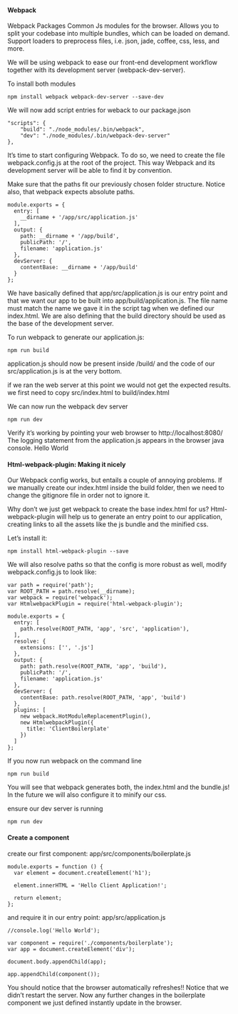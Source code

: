 #### Webpack

Webpack Packages Common Js modules for the browser.
Allows you to split your codebase into multiple bundles, which can be loaded on demand.
Support loaders to preprocess files, i.e. json, jade, coffee, css, less, and more.

We will be using webpack to ease our front-end development workflow together with its development server (webpack-dev-server).

To install both modules
```
npm install webpack webpack-dev-server --save-dev
```

We will now add script entries for weback to our package.json
```
"scripts": {
    "build": "./node_modules/.bin/webpack",
    "dev": "./node_modules/.bin/webpack-dev-server"
},
```

It’s time to start configuring Webpack. To do so, we need to create the file webpack.config.js at the root of the project.
This way Webpack and its development server will be able to find it by convention.

Make sure that the paths fit our previously chosen folder structure. Notice also, that webpack expects absolute paths.
```
module.exports = {
  entry: [
    __dirname + '/app/src/application.js'
  ],
  output: {
    path: __dirname + '/app/build',
    publicPath: '/',
    filename: 'application.js'
  },
  devServer: {
    contentBase: __dirname + '/app/build'
  }
};
```

We have basically defined that app/src/application.js is our entry point and that we want our app to be built into app/build/application.js.
The file name must match the name we gave it in the script tag when we defined our index.html.
We are also defining that the build directory should be used as the base of the development server.

To run webpack to generate our application.js:
```
npm run build
```
application.js should now be present inside /build/ and the code of our src/application.js is at the very bottom.

if we ran the web server at this point we would not get the expected results. we first need to copy src/index.html to build/index.html

We can now run the webpack dev server
```
npm run dev
```
Verify it’s working by pointing your web browser to http://localhost:8080/
The logging statement from the application.js appears in the browser java console.
Hello World


#### Html-webpack-plugin: Making it nicely
Our Webpack config works, but entails a couple of annoying problems.
If we manually create our index.html inside the build folder, then we need to change the gitignore file in order not to ignore it.

Why don’t we just get webpack to create the base index.html for us? Html-webpack-plugin will help us to generate an entry point to our application, creating links to all the assets like the js bundle and the minified css.

Let’s install it:
```
npm install html-webpack-plugin --save
```

We will also resolve paths so that the config is more robust as well, modify webpack.config.js to look like:
```
var path = require('path');
var ROOT_PATH = path.resolve(__dirname);
var webpack = require('webpack');
var HtmlwebpackPlugin = require('html-webpack-plugin');

module.exports = {
  entry: [
    path.resolve(ROOT_PATH, 'app', 'src', 'application'),
  ],
  resolve: {
    extensions: ['', '.js']
  },
  output: {
    path: path.resolve(ROOT_PATH, 'app', 'build'),
    publicPath: '/',
    filename: 'application.js'
  },
  devServer: {
    contentBase: path.resolve(ROOT_PATH, 'app', 'build')
  },
  plugins: [
    new webpack.HotModuleReplacementPlugin(),
    new HtmlwebpackPlugin({
      title: 'ClientBoilerplate'
    })
  ]
};
```


If you now run webpack on the command line
```
npm run build
```

You will see that webpack generates both, the index.html and the bundle.js!
In the future we will also configure it to minify our css.

ensure our dev server is running
```
npm run dev
```


#### Create a component
create our first component: app/src/components/boilerplate.js
```
module.exports = function () {  
  var element = document.createElement('h1');

  element.innerHTML = 'Hello Client Application!';

  return element;
};
```

and require it in our entry point: app/src/application.js
```
//console.log('Hello World');

var component = require('./components/boilerplate');  
var app = document.createElement('div');

document.body.appendChild(app);

app.appendChild(component());  
```

You should notice that the browser automatically refreshes!!
Notice that we didn’t restart the server.
Now any further changes in the boilerplate component we just defined instantly update in the browser.
